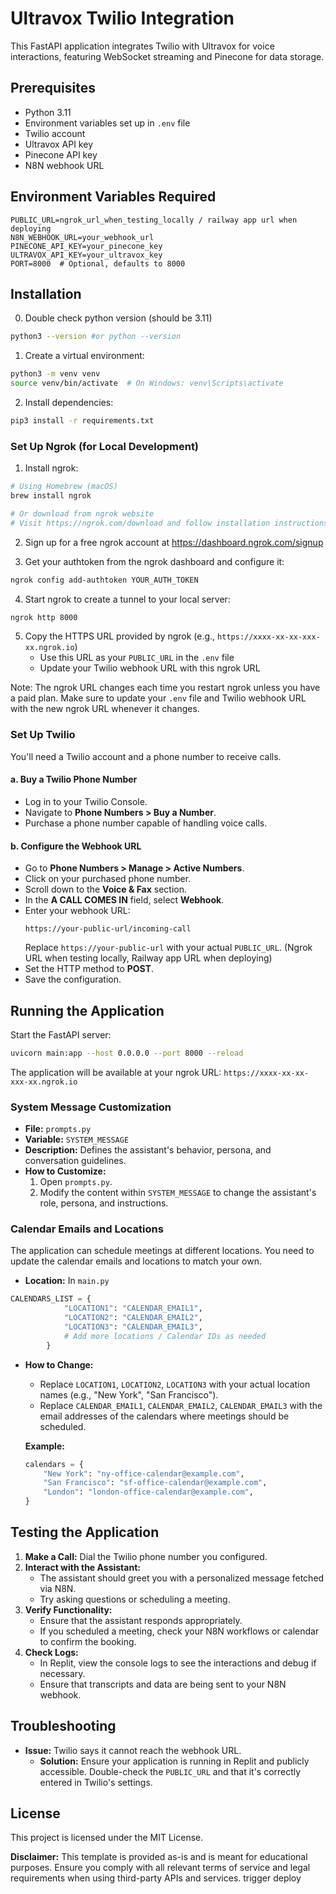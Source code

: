 # Ultravox Twilio Integration

This FastAPI application integrates Twilio with Ultravox for voice interactions, featuring WebSocket streaming and Pinecone for data storage.

## Prerequisites

- Python 3.11
- Environment variables set up in `.env` file
- Twilio account
- Ultravox API key
- Pinecone API key
- N8N webhook URL

## Environment Variables Required

```
PUBLIC_URL=ngrok_url_when_testing_locally / railway app url when deploying
N8N_WEBHOOK_URL=your_webhook_url
PINECONE_API_KEY=your_pinecone_key
ULTRAVOX_API_KEY=your_ultravox_key
PORT=8000  # Optional, defaults to 8000
```

## Installation

0. Double check python version (should be 3.11)
```bash
python3 --version #or python --version
```

1. Create a virtual environment:
```bash
python3 -m venv venv
source venv/bin/activate  # On Windows: venv\Scripts\activate
```

2. Install dependencies:
```bash
pip3 install -r requirements.txt
```

### Set Up Ngrok (for Local Development)

1. Install ngrok:
```bash
# Using Homebrew (macOS)
brew install ngrok

# Or download from ngrok website
# Visit https://ngrok.com/download and follow installation instructions
```

2. Sign up for a free ngrok account at https://dashboard.ngrok.com/signup

3. Get your authtoken from the ngrok dashboard and configure it:
```bash
ngrok config add-authtoken YOUR_AUTH_TOKEN
```

4. Start ngrok to create a tunnel to your local server:
```bash
ngrok http 8000
```

5. Copy the HTTPS URL provided by ngrok (e.g., `https://xxxx-xx-xx-xxx-xx.ngrok.io`)
   - Use this URL as your `PUBLIC_URL` in the `.env` file
   - Update your Twilio webhook URL with this ngrok URL

Note: The ngrok URL changes each time you restart ngrok unless you have a paid plan. Make sure to update your `.env` file and Twilio webhook URL with the new ngrok URL whenever it changes.

### Set Up Twilio

You'll need a Twilio account and a phone number to receive calls.

#### a. Buy a Twilio Phone Number
- Log in to your Twilio Console.
- Navigate to **Phone Numbers > Buy a Number**.
- Purchase a phone number capable of handling voice calls.

#### b. Configure the Webhook URL
- Go to **Phone Numbers > Manage > Active Numbers**.
- Click on your purchased phone number.
- Scroll down to the **Voice & Fax** section.
- In the **A CALL COMES IN** field, select **Webhook**.
- Enter your webhook URL:
  ```
  https://your-public-url/incoming-call
  ```
  Replace `https://your-public-url` with your actual `PUBLIC_URL`. (Ngrok URL when testing locally, Railway app URL when deploying)
- Set the HTTP method to **POST**.
- Save the configuration.


## Running the Application

Start the FastAPI server:
```bash
uvicorn main:app --host 0.0.0.0 --port 8000 --reload
```

The application will be available at your ngrok URL: `https://xxxx-xx-xx-xxx-xx.ngrok.io`


### System Message Customization
- **File:** `prompts.py`
- **Variable:** `SYSTEM_MESSAGE`
- **Description:** Defines the assistant's behavior, persona, and conversation guidelines.
- **How to Customize:**
  1. Open `prompts.py`.
  2. Modify the content within `SYSTEM_MESSAGE` to change the assistant's role, persona, and instructions.


### Calendar Emails and Locations

The application can schedule meetings at different locations. You need to update the calendar emails and locations to match your own.

- **Location:** In `main.py`

```python
CALENDARS_LIST = {
            "LOCATION1": "CALENDAR_EMAIL1",
            "LOCATION2": "CALENDAR_EMAIL2",
            "LOCATION3": "CALENDAR_EMAIL3",
            # Add more locations / Calendar IDs as needed
        }
```

- **How to Change:**
  - Replace `LOCATION1`, `LOCATION2`, `LOCATION3` with your actual location names (e.g., "New York", "San Francisco").
  - Replace `CALENDAR_EMAIL1`, `CALENDAR_EMAIL2`, `CALENDAR_EMAIL3` with the email addresses of the calendars where meetings should be scheduled.

  **Example:**
  ```python
  calendars = {
      "New York": "ny-office-calendar@example.com",
      "San Francisco": "sf-office-calendar@example.com",
      "London": "london-office-calendar@example.com",
  }
  ```

## Testing the Application

1. **Make a Call:** Dial the Twilio phone number you configured.
2. **Interact with the Assistant:**
   - The assistant should greet you with a personalized message fetched via N8N.
   - Try asking questions or scheduling a meeting.
3. **Verify Functionality:**
   - Ensure that the assistant responds appropriately.
   - If you scheduled a meeting, check your N8N workflows or calendar to confirm the booking.
4. **Check Logs:**
   - In Replit, view the console logs to see the interactions and debug if necessary.
   - Ensure that transcripts and data are being sent to your N8N webhook.

## Troubleshooting

- **Issue:** Twilio says it cannot reach the webhook URL.
  - **Solution:** Ensure your application is running in Replit and publicly accessible. Double-check the `PUBLIC_URL` and that it's correctly entered in Twilio's settings.


## License

This project is licensed under the MIT License.

**Disclaimer:** This template is provided as-is and is meant for educational purposes. Ensure you comply with all relevant terms of service and legal requirements when using third-party APIs and services.
trigger deploy
